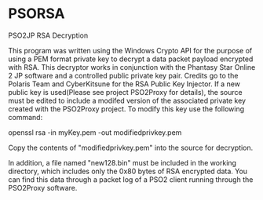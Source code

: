 # PSORSA
PSO2JP RSA Decryption

This program was written using the Windows Crypto API for the purpose of using a PEM 
format private key to decrypt a data packet payload encrypted with RSA. This decryptor 
works in conjunction with the Phantasy Star Online 2 JP software and a controlled 
public private key pair. Credits go to the Polaris Team and CyberKitsune for the RSA 
Public Key Injector. If a new public key is used(Please see project PSO2Proxy for 
details), the source must be edited to include a modifed version of the associated private key 
created with the PSO2Proxy project. To modify this key use the following command:

openssl rsa -in myKey.pem -out modifiedprivkey.pem

Copy the contents of "modifiedprivkey.pem" into the source for decryption.

In addition, a file named "new128.bin" must be included in the working directory, which 
includes only the 0x80 bytes of RSA encrypted data. You can find this data through 
a packet log of a PSO2 client running through the PSO2Proxy software.
